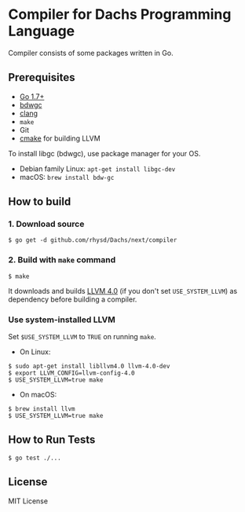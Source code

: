 Compiler for Dachs Programming Language
=======================================

Compiler consists of some packages written in Go.

## Prerequisites

- [Go 1.7+](https://golang.org/)
- [bdwgc](https://github.com/ivmai/bdwgc)
- [clang](https://clang.llvm.org/)
- `make`
- Git
- [cmake](https://cmake.org/) for building LLVM

To install libgc (bdwgc), use package manager for your OS.

- Debian family Linux: `apt-get install libgc-dev`
- macOS: `brew install bdw-gc`

## How to build

### 1. Download source

```
$ go get -d github.com/rhysd/Dachs/next/compiler
```

### 2. Build with `make` command

```
$ make
```

It downloads and builds [LLVM 4.0](llvm.org) (if you don't set `USE_SYSTEM_LLVM`)
as dependency before building a compiler.

### Use system-installed LLVM

Set `$USE_SYSTEM_LLVM` to `TRUE` on running `make`.

- On Linux:

```
$ sudo apt-get install libllvm4.0 llvm-4.0-dev
$ export LLVM_CONFIG=llvm-config-4.0
$ USE_SYSTEM_LLVM=true make
```

- On macOS:

```
$ brew install llvm
$ USE_SYSTEM_LLVM=true make
```

## How to Run Tests

```
$ go test ./...
```

## License

MIT License

